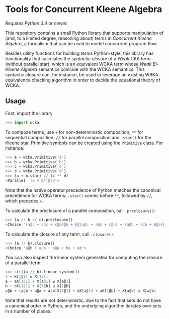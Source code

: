 # Tools for Concurrent Kleene Algebra

_Requires Python 3.4 or newer._

This repository contains a small Python library that supports manipulation of (and, to a limited degree, reasoning about) terms in _Concurrent Kleene Algebra_, a formalism that can be used to model concurrent program flow.

Besides utility functions for building terms Python-style, this library has functionality that calculates the _syntactic closure_ of a _Weak_ CKA term (without parallel star), which is an equivalent WCKA term whose _Weak Bi-Kleene Algebra_ semantics coincide with the WCKA semantics.
This syntactic closure can, for instance, be used to leverage an existing WBKA equivalence checking algorithm in order to decide the equational theory of WCKA.

## Usage
First, import the library
```python
>>> import wcka
```
To compose terms, use `+` for non-deterministic composition, `**` for sequential composition, `//` for parallel composition and `.star()` for the Kleene star.
Primitive symbols can be created using the `Primitive` class.
For instance:
```python
>>> a = wcka.Primitive('a')
>>> b = wcka.Primitive('b')
>>> c = wcka.Primitive('c')
>>> d = wcka.Primitive('d')
>>> (a + b.star) // (c ** d)
<Parallel '(a + b*)‖cd'>
```
Note that the native operator precedence of Python matches the canonical precedence for WCKA terms: `.star()` comes before `**`, followed by `//`, which precedes `+`.

To calculate the preclosure of a parallel composition, call `.preclosure()`:
```python
>>> (a // b // c).preclosure()
<Choice '(a‖c + a‖c + c‖a)‖b + b‖(a‖c + a‖c + c‖a) + (a‖b + a‖b + b‖a)‖c + a‖(b‖c + c‖b + b‖c) + (b‖c + c‖b + b‖c)‖a + c‖(a‖b + a‖b + b‖a)'>
```

To calculate the closure of any term, call `.closure()`:
```python
>>> (a // b).closure()
<Choice 'a‖b + a‖b + b‖a + ba + ab'>
```

You can also inspect the linear system generated for computing the closure of a parallel term:
```python
>>> str((a // b).linear_system())
1 + X[1‖1] ≤ X[1‖1]
a + aX[1‖1] + X[a‖1] ≤ X[a‖1]
b + bX[1‖1] + X[1‖b] ≤ X[1‖b]
a‖b + (a‖b + b‖a + a‖b)X[1‖1] + bX[a‖1] + aX[1‖b] + X[a‖b] ≤ X[a‖b]
```

Note that results are not deterministic, due to the fact that sets do not have a canonical order in Python, and the underlying algorithm iterates over sets in a number of places.

